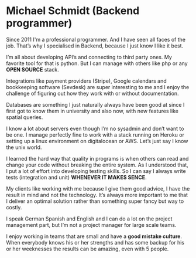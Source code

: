 # Michael Schmidt (**Backend** programmer)

Since 2011 I'm a professional programmer. And I have seen all faces of the job. That’s why I specialised in Backend, because I just know I like it best.

I’m all about developing API’s and connecting to third party ones. My favorite tool for that is python. But I can manage with others like php or any **OPEN SOURCE** stack.

Integrations like payment providers (Stripe), Google calendars and bookkeeping software (Sevdesk) are super interesting to me and I enjoy the challenge of figuring out how they work with or without documentation.

Databases are something I just naturally always have been good at since I first got to know them in university and also now, with new features like spatial queries.

I know a lot about servers even though I’m no sysadmin and don’t want to be one. I manage perfectly fine to work with a stack running on Heroku or setting up a linux environment on digitalocean or AWS. Let’s just say I know the unix world.

I learned the hard way that quality in programs is when others can read and change your code without breaking the entire system. As I understood that, I put a lot of effort into developing testing skills. So I can say I always write tests (integration and unit) **WHENEVER IT MAKES SENCE**.

My clients like working with me because I give them good advice, I have the result in mind and not the technology. It’s always more important to me that I deliver an optimal solution rather than something super fancy but way to costly.

I speak German Spanish and English and I can do a lot on the project management part, but I’m not a project manager for large scale teams.

I enjoy working in teams that are small and have a **good mistake culture**. When everybody knows his or her strengths and has some backup for his or her weeknesses the results can be amazing, even with 5 people.


